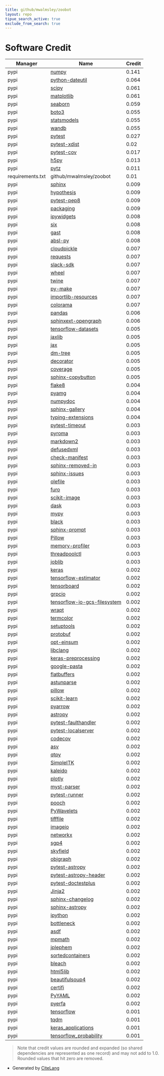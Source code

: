 ```yaml
---
title: github/mwalmsley/zoobot
layout: repo
tipue_search_active: true
exclude_from_search: true
---
```

# Software Credit

|Manager|Name|Credit|
|-------|----|------|
|pypi|[numpy](https://www.numpy.org)|0.141|
|pypi|[python-dateutil](https://github.com/dateutil/dateutil)|0.064|
|pypi|[scipy](https://www.scipy.org)|0.061|
|pypi|[matplotlib](https://matplotlib.org)|0.061|
|pypi|[seaborn](https://seaborn.pydata.org)|0.059|
|pypi|[boto3](https://github.com/boto/boto3)|0.055|
|pypi|[statsmodels](https://www.statsmodels.org/)|0.055|
|pypi|[wandb](https://github.com/wandb/client)|0.055|
|pypi|[pytest](https://pypi.org/project/pytest)|0.027|
|pypi|[pytest-xdist](https://pypi.org/project/pytest-xdist)|0.02|
|pypi|[pytest-cov](https://pypi.org/project/pytest-cov)|0.017|
|pypi|[h5py](https://pypi.org/project/h5py)|0.013|
|pypi|[pytz](https://pypi.org/project/pytz)|0.011|
|requirements.txt|github/mwalmsley/zoobot|0.01|
|pypi|[sphinx](https://pypi.org/project/sphinx)|0.009|
|pypi|[hypothesis](https://pypi.org/project/hypothesis)|0.009|
|pypi|[pytest-pep8](https://pypi.org/project/pytest-pep8)|0.009|
|pypi|[packaging](https://pypi.org/project/packaging)|0.009|
|pypi|[ipywidgets](https://pypi.org/project/ipywidgets)|0.008|
|pypi|[six](https://pypi.org/project/six)|0.008|
|pypi|[gast](https://pypi.org/project/gast)|0.008|
|pypi|[absl-py](https://pypi.org/project/absl-py)|0.008|
|pypi|[cloudpickle](https://pypi.org/project/cloudpickle)|0.007|
|pypi|[requests](https://pypi.org/project/requests)|0.007|
|pypi|[slack-sdk](https://pypi.org/project/slack-sdk)|0.007|
|pypi|[wheel](https://pypi.org/project/wheel)|0.007|
|pypi|[twine](https://pypi.org/project/twine)|0.007|
|pypi|[py-make](https://pypi.org/project/py-make)|0.007|
|pypi|[importlib-resources](https://pypi.org/project/importlib-resources)|0.007|
|pypi|[colorama](https://pypi.org/project/colorama)|0.007|
|pypi|[pandas](https://pandas.pydata.org)|0.006|
|pypi|[sphinxext-opengraph](https://pypi.org/project/sphinxext-opengraph)|0.006|
|pypi|[tensorflow-datasets](https://pypi.org/project/tensorflow-datasets)|0.005|
|pypi|[jaxlib](https://pypi.org/project/jaxlib)|0.005|
|pypi|[jax](https://pypi.org/project/jax)|0.005|
|pypi|[dm-tree](https://pypi.org/project/dm-tree)|0.005|
|pypi|[decorator](https://pypi.org/project/decorator)|0.005|
|pypi|[coverage](https://pypi.org/project/coverage)|0.005|
|pypi|[sphinx-copybutton](https://pypi.org/project/sphinx-copybutton)|0.005|
|pypi|[flake8](https://pypi.org/project/flake8)|0.004|
|pypi|[pyamg](https://pypi.org/project/pyamg)|0.004|
|pypi|[numpydoc](https://pypi.org/project/numpydoc)|0.004|
|pypi|[sphinx-gallery](https://pypi.org/project/sphinx-gallery)|0.004|
|pypi|[typing-extensions](https://pypi.org/project/typing-extensions)|0.004|
|pypi|[pytest-timeout](https://pypi.org/project/pytest-timeout)|0.003|
|pypi|[pyroma](https://pypi.org/project/pyroma)|0.003|
|pypi|[markdown2](https://pypi.org/project/markdown2)|0.003|
|pypi|[defusedxml](https://pypi.org/project/defusedxml)|0.003|
|pypi|[check-manifest](https://pypi.org/project/check-manifest)|0.003|
|pypi|[sphinx-removed-in](https://pypi.org/project/sphinx-removed-in)|0.003|
|pypi|[sphinx-issues](https://pypi.org/project/sphinx-issues)|0.003|
|pypi|[olefile](https://pypi.org/project/olefile)|0.003|
|pypi|[furo](https://pypi.org/project/furo)|0.003|
|pypi|[scikit-image](https://scikit-image.org)|0.003|
|pypi|[dask](https://pypi.org/project/dask)|0.003|
|pypi|[mypy](https://pypi.org/project/mypy)|0.003|
|pypi|[black](https://pypi.org/project/black)|0.003|
|pypi|[sphinx-prompt](https://pypi.org/project/sphinx-prompt)|0.003|
|pypi|[Pillow](https://pypi.org/project/Pillow)|0.003|
|pypi|[memory-profiler](https://pypi.org/project/memory-profiler)|0.003|
|pypi|[threadpoolctl](https://pypi.org/project/threadpoolctl)|0.003|
|pypi|[joblib](https://pypi.org/project/joblib)|0.003|
|pypi|[keras](https://keras.io/)|0.002|
|pypi|[tensorflow-estimator](https://www.tensorflow.org/)|0.002|
|pypi|[tensorboard](https://github.com/tensorflow/tensorboard)|0.002|
|pypi|[grpcio](https://pypi.org/project/grpcio)|0.002|
|pypi|[tensorflow-io-gcs-filesystem](https://pypi.org/project/tensorflow-io-gcs-filesystem)|0.002|
|pypi|[wrapt](https://pypi.org/project/wrapt)|0.002|
|pypi|[termcolor](https://pypi.org/project/termcolor)|0.002|
|pypi|[setuptools](https://pypi.org/project/setuptools)|0.002|
|pypi|[protobuf](https://pypi.org/project/protobuf)|0.002|
|pypi|[opt-einsum](https://pypi.org/project/opt-einsum)|0.002|
|pypi|[libclang](https://pypi.org/project/libclang)|0.002|
|pypi|[keras-preprocessing](https://pypi.org/project/keras-preprocessing)|0.002|
|pypi|[google-pasta](https://pypi.org/project/google-pasta)|0.002|
|pypi|[flatbuffers](https://pypi.org/project/flatbuffers)|0.002|
|pypi|[astunparse](https://pypi.org/project/astunparse)|0.002|
|pypi|[pillow](https://python-pillow.org)|0.002|
|pypi|[scikit-learn](http://scikit-learn.org)|0.002|
|pypi|[pyarrow](https://arrow.apache.org/)|0.002|
|pypi|[astropy](http://astropy.org)|0.002|
|pypi|[pytest-faulthandler](https://pypi.org/project/pytest-faulthandler)|0.002|
|pypi|[pytest-localserver](https://pypi.org/project/pytest-localserver)|0.002|
|pypi|[codecov](https://pypi.org/project/codecov)|0.002|
|pypi|[asv](https://pypi.org/project/asv)|0.002|
|pypi|[qtpy](https://pypi.org/project/qtpy)|0.002|
|pypi|[SimpleITK](https://pypi.org/project/SimpleITK)|0.002|
|pypi|[kaleido](https://pypi.org/project/kaleido)|0.002|
|pypi|[plotly](https://pypi.org/project/plotly)|0.002|
|pypi|[myst-parser](https://pypi.org/project/myst-parser)|0.002|
|pypi|[pytest-runner](https://pypi.org/project/pytest-runner)|0.002|
|pypi|[pooch](https://pypi.org/project/pooch)|0.002|
|pypi|[PyWavelets](https://pypi.org/project/PyWavelets)|0.002|
|pypi|[tifffile](https://pypi.org/project/tifffile)|0.002|
|pypi|[imageio](https://pypi.org/project/imageio)|0.002|
|pypi|[networkx](https://pypi.org/project/networkx)|0.002|
|pypi|[sgp4](https://pypi.org/project/sgp4)|0.002|
|pypi|[skyfield](https://pypi.org/project/skyfield)|0.002|
|pypi|[objgraph](https://pypi.org/project/objgraph)|0.002|
|pypi|[pytest-astropy](https://pypi.org/project/pytest-astropy)|0.002|
|pypi|[pytest-astropy-header](https://pypi.org/project/pytest-astropy-header)|0.002|
|pypi|[pytest-doctestplus](https://pypi.org/project/pytest-doctestplus)|0.002|
|pypi|[Jinja2](https://pypi.org/project/Jinja2)|0.002|
|pypi|[sphinx-changelog](https://pypi.org/project/sphinx-changelog)|0.002|
|pypi|[sphinx-astropy](https://pypi.org/project/sphinx-astropy)|0.002|
|pypi|[ipython](https://pypi.org/project/ipython)|0.002|
|pypi|[bottleneck](https://pypi.org/project/bottleneck)|0.002|
|pypi|[asdf](https://pypi.org/project/asdf)|0.002|
|pypi|[mpmath](https://pypi.org/project/mpmath)|0.002|
|pypi|[jplephem](https://pypi.org/project/jplephem)|0.002|
|pypi|[sortedcontainers](https://pypi.org/project/sortedcontainers)|0.002|
|pypi|[bleach](https://pypi.org/project/bleach)|0.002|
|pypi|[html5lib](https://pypi.org/project/html5lib)|0.002|
|pypi|[beautifulsoup4](https://pypi.org/project/beautifulsoup4)|0.002|
|pypi|[certifi](https://pypi.org/project/certifi)|0.002|
|pypi|[PyYAML](https://pypi.org/project/PyYAML)|0.002|
|pypi|[pyerfa](https://pypi.org/project/pyerfa)|0.002|
|pypi|[tensorflow](https://www.tensorflow.org/)|0.001|
|pypi|[tqdm](https://tqdm.github.io)|0.001|
|pypi|[keras_applications](https://github.com/keras-team/keras-applications)|0.001|
|pypi|[tensorflow_probability](http://github.com/tensorflow/probability)|0.001|


> Note that credit values are rounded and expanded (so shared dependencies are represented as one record) and may not add to 1.0. Rounded values that hit zero are removed.


- Generated by [CiteLang](https://github.com/vsoch/citelang)
